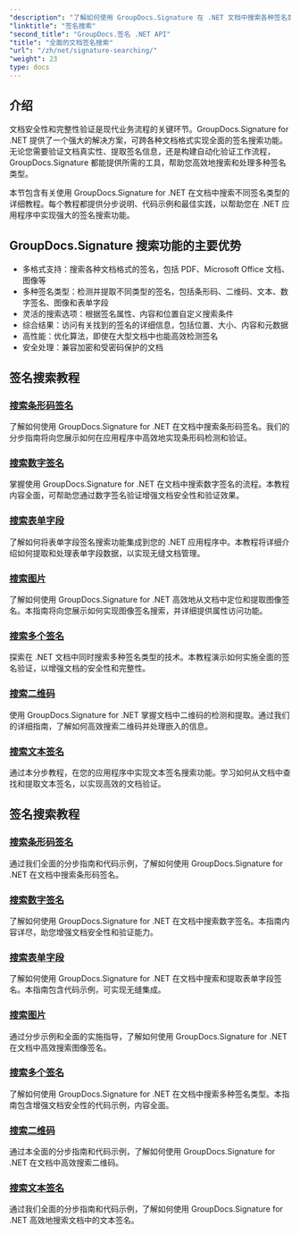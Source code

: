 ```yaml
---
"description": "了解如何使用 GroupDocs.Signature 在 .NET 文档中搜索各种签名类型。包含条形码、数字、文本、二维码、图像和表单字段签名搜索的综合教程。"
"linktitle": "签名搜索"
"second_title": "GroupDocs.签名 .NET API"
"title": "全面的文档签名搜索"
"url": "/zh/net/signature-searching/"
"weight": 23
type: docs
---
```

## 介绍

文档安全性和完整性验证是现代业务流程的关键环节。GroupDocs.Signature for .NET 提供了一个强大的解决方案，可跨各种文档格式实现全面的签名搜索功能。无论您需要验证文档真实性、提取签名信息，还是构建自动化验证工作流程，GroupDocs.Signature 都能提供所需的工具，帮助您高效地搜索和处理多种签名类型。

本节包含有关使用 GroupDocs.Signature for .NET 在文档中搜索不同签名类型的详细教程。每个教程都提供分步说明、代码示例和最佳实践，以帮助您在 .NET 应用程序中实现强大的签名搜索功能。

## GroupDocs.Signature 搜索功能的主要优势

- 多格式支持：搜索各种文档格式的签名，包括 PDF、Microsoft Office 文档、图像等
- 多种签名类型：检测并提取不同类型的签名，包括条形码、二维码、文本、数字签名、图像和表单字段
- 灵活的搜索选项：根据签名属性、内容和位置自定义搜索条件
- 综合结果：访问有关找到的签名的详细信息，包括位置、大小、内容和元数据
- 高性能：优化算法，即使在大型文档中也能高效检测签名
- 安全处理：兼容加密和受密码保护的文档

## 签名搜索教程

### [搜索条形码签名](./search-for-barcode/)
了解如何使用 GroupDocs.Signature for .NET 在文档中搜索条形码签名。我们的分步指南将向您展示如何在应用程序中高效地实现条形码检测和验证。

### [搜索数字签名](./search-for-digital-signatures/)
掌握使用 GroupDocs.Signature for .NET 在文档中搜索数字签名的流程。本教程内容全面，可帮助您通过数字签名验证增强文档安全性和验证效果。

### [搜索表单字段](./search-for-form-fields/)
了解如何将表单字段签名搜索功能集成到您的 .NET 应用程序中。本教程将详细介绍如何提取和处理表单字段数据，以实现无缝文档管理。

### [搜索图片](./search-for-images/)
了解如何使用 GroupDocs.Signature for .NET 高效地从文档中定位和提取图像签名。本指南将向您展示如何实现图像签名搜索，并详细提供属性访问功能。

### [搜索多个签名](./search-for-multiple-signatures/)
探索在 .NET 文档中同时搜索多种签名类型的技术。本教程演示如何实施全面的签名验证，以增强文档的安全性和完整性。

### [搜索二维码](./search-for-qr-codes/)
使用 GroupDocs.Signature for .NET 掌握文档中二维码的检测和提取。通过我们的详细指南，了解如何高效搜索二维码并处理嵌入的信息。

### [搜索文本签名](./search-for-text-signatures/)
通过本分步教程，在您的应用程序中实现文本签名搜索功能。学习如何从文档中查找和提取文本签名，以实现高效的文档验证。

## 签名搜索教程
### [搜索条形码签名](./search-for-barcode/)
通过我们全面的分步指南和代码示例，了解如何使用 GroupDocs.Signature for .NET 在文档中搜索条形码签名。

### [搜索数字签名](./search-for-digital-signatures/)
了解如何使用 GroupDocs.Signature for .NET 在文档中搜索数字签名。本指南内容详尽，助您增强文档安全性和验证能力。

### [搜索表单字段](./search-for-form-fields/)
了解如何使用 GroupDocs.Signature for .NET 在文档中搜索和提取表单字段签名。本指南包含代码示例，可实现无缝集成。

### [搜索图片](./search-for-images/)
通过分步示例和全面的实施指导，了解如何使用 GroupDocs.Signature for .NET 在文档中高效搜索图像签名。

### [搜索多个签名](./search-for-multiple-signatures/)
了解如何使用 GroupDocs.Signature for .NET 在文档中搜索多种签名类型。本指南包含增强文档安全性的代码示例，内容全面。

### [搜索二维码](./search-for-qr-codes/)
通过本全面的分步指南和代码示例，了解如何使用 GroupDocs.Signature for .NET 在文档中高效搜索二维码。

### [搜索文本签名](./search-for-text-signatures/)
通过我们全面的分步指南和代码示例，了解如何使用 GroupDocs.Signature for .NET 高效地搜索文档中的文本签名。